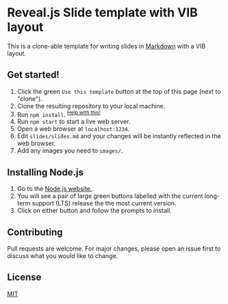 # Reveal.js Slide template with VIB layout

This is a clone-able template for writing slides in [Markdown]() with a VIB layout.

## Get started!

1. Click the green `Use this template` button at the top of this page (next to "clone").
1. Clone the resulting repository to your local machine.
1. Run `npm install`. <sup>[Help with this!](#installing_node.js)</sup>
1. Run `npm start` to start a live web server.
1. Open a web browser at `localhost:1234`.
1. Edit `slides/slides.md` and your changes will be instantly reflected in the web browser.
1. Add any images you need to `images/`.

## Installing Node.js

1. Go to the [Node.js website.](https://nodejs.org).
1. You will see a pair of large green buttons labelled with the current long-term support (LTS) release the the most current version.
1. Click on either button and follow the prompts to install.

## Contributing

Pull requests are welcome. For major changes, please open an issue first
to discuss what you would like to change.

## License

[MIT](https://choosealicense.com/licenses/mit/)
